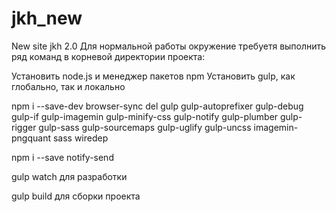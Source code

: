 # jkh_new
New site jkh 2.0
Для нормальной работы окружение требуетя выполнить ряд команд в корневой директории проекта:


Установить node.js и менеджер пакетов npm
Установить gulp, как глобально, так и локально

npm i --save-dev browser-sync del gulp gulp-autoprefixer gulp-debug gulp-if gulp-imagemin gulp-minify-css gulp-notify gulp-plumber gulp-rigger gulp-sass gulp-sourcemaps gulp-uglify gulp-uncss imagemin-pngquant sass wiredep

npm i --save notify-send

gulp watch для разработки

gulp build для сборки проекта
